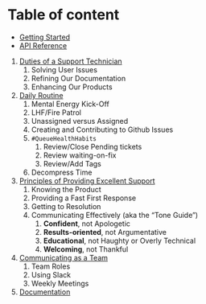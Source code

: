 
# Table of content

* [Getting Started](docs/getting-started.md)
* [API Reference](docs/api-reference.md)
1. [Duties of a Support Technician](#)
   1. Solving User Issues
   1. Refining Our Documentation
   1. Enhancing Our Products
1. [Daily Routine](#)
   1. Mental Energy Kick-Off
   1. LHF/Fire Patrol
   1. Unassigned versus Assigned
   1. Creating and Contributing to Github Issues
   1. `#QueueHealthHabits`
       1. Review/Close Pending tickets
       1. Review waiting-on-fix
       1. Review/Add Tags
   1. Decompress Time
1. [Principles of Providing Excellent Support](#)
    1. Knowing the Product
    1. Providing a Fast First Response
    1. Getting to Resolution
    1. Communicating Effectively (aka the “Tone Guide”)
        1. **Confident**, not Apologetic
        1. **Results-oriented**, not Argumentative
        1. **Educational**, not Haughty or Overly Technical
        1. **Welcoming**, not Thankful
1. [Communicating as a Team](#)
    1. Team Roles
    1. Using Slack
    1. Weekly Meetings
1. [Documentation](#)
